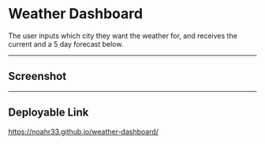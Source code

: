 # Weather Dashboard
The user inputs which city they want the weather for, and receives the current and a 5 day forecast below.

***

## Screenshot

***
## Deployable Link

https://noahr33.github.io/weather-dashboard/